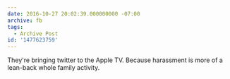 ```yaml
---
date: 2016-10-27 20:02:39.000000000 -07:00
archive: fb
tags: 
  - Archive Post
id: '1477623759'
---
```


They're bringing twitter to the Apple TV. Because harassment is more of a lean-back whole family activity.
